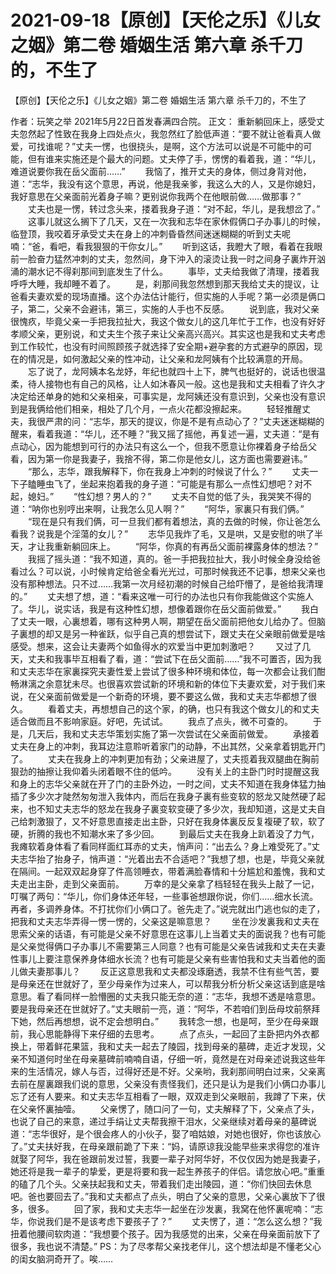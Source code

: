 # 2021-09-18【原创】【天伦之乐】《儿女之姻》第二卷 婚姻生活 第六章 杀千刀的，不生了



【原创】【天伦之乐】《儿女之姻》第二卷 婚姻生活 第六章 杀千刀的，不生了



作者：玩笑之举 2021年5月22日首发春满四合院。
正文：
重新躺回床上，感受丈夫忽然起了性致在我身上四处点火，我忽然红了脸低声道：“要不就让爸看真人做爱，可找谁呢？”丈夫一愣，也很挠头，是啊，这个方法可以说是不可能中的可能，但有谁来实施还是个最大的问题。丈夫停了手，愣愣的看着我，道：“华儿，难道说要你我在岳父面前……” 　　我恼了，推开丈夫的身体，侧过身背对他，道：“志华，我没有这个意思，再说，他是我亲爹，我这么大的人，又是你媳妇，我好意思在父亲面前光着身子嘛？更别说你我两个在他眼前做……做那事？” 　　丈夫也是一愣，转过念头来，搂着我身子道：“对不起，华儿，是我想岔了。” 　　这事儿就这么搁下了几天，又在一次我和志华在家休假俩口子办事儿的时候，临登顶，我咬着牙承受丈夫在身上的冲刺昏昏然间迷迷糊糊的听到丈夫呢喃：“爸，看吧，看我狠狠的干你女儿。” 　　听到这话，我瞪大了眼，看着在我眼前一脸奋力猛然冲刺的丈夫，忽然间，身下沖入的滚烫让我一时之间身子裏炸开汹涌的潮水记不得刹那间到底发生了什么。 　　事毕，丈夫给我做了清理，搂着我呼呼大睡，我却睡不着了。 　　是，刹那间我忽然想到那天我给丈夫的提议，让爸看夫妻欢爱的现场直播。这个办法估计能行，但实施的人手呢？第一必须是俩口子，第二，父亲不会避讳，第三，实施的人手也不反感。 　　说到底，我对父亲很愧疚，毕竟父亲一手把我拉扯大，我这个做女儿的这几年忙于工作，也没有好好孝顺父亲，更别说，和丈夫生个孩子来让父亲高兴高兴。其实这也是我和丈夫考虑到工作较忙，也没有时间照顾孩子就选择了安全期+避孕套的方式避孕的原因，现在的情况是，如何激起父亲的性冲动，让父亲和龙阿姨有个比较满意的开局。 　　忘了说了，龙阿姨本名龙妤，年纪也就四十上下，脾气也挺好的，说话也很温柔，待人接物也有自己的风格，让人如沐春风一般。这也是我和丈夫相看了许久才决定给还单身的她和父亲相亲，可事实是，龙阿姨还没有意识到，父亲也没有意识到是我俩给他们相亲，相处了几个月，一点火花都没擦起来。 　　轻轻推醒丈夫，我很严肃的问：“志华，那天的提议，你是不是有点动心了？”丈夫迷迷糊糊的醒来，看着我道：“华儿，还不睡？”我又摇了摇他，再复述一遍，丈夫道：“是有点动心，因为能想到可行的办法只有这么一个，但我不愿意让你裸着身子给岳父看，因为第一你是我妻子，我捨不得，第二你是他女儿，这方面也需要避讳。” 　　“那么，志华，跟我解释下，你在我身上冲刺的时候说了什么？” 　　丈夫一下子瞌睡虫飞了，坐起来抱着我的身子道：“可能是有那么一点性幻想吧？对不起，媳妇。” 　　“性幻想？男人的？” 　　丈夫不自觉的低了头，我哭笑不得的道：“呐你也别哼出来啊，让我怎么见人啊？” 　　“阿华，家裏只有我们俩。” 　　“现在是只有我们俩，可一旦我们都有着想法，真的去做的时候，你让爸怎么看我？说我是个淫蕩的女儿？” 　　志华见我炸了毛，又是哄，又是安慰的哄了半天，才让我重新躺回床上。 　　“阿华，你真的有再岳父面前裸露身体的想法？” 　　我摇了摇头道：“我不知道，真的。爸一手把我拉扯大，我小时候全身没给爸看过么？可以说，小时候肯定给爸全看光光过，可那时候我还不记事，想来父亲也没有那种想法。只不过……我第一次月经初潮的时候自己给吓懵了，是爸给我清理的。” 　　丈夫想了想，道：“看来这唯一可行的办法也只有你我能做这个实施人了。华儿，说实话，我是有这种性幻想，想像着跟你在岳父面前做爱。” 　　我白了丈夫一眼，心裏想着，哪有这种男人啊，期望在岳父面前把他女儿给办了。但脑子裏想的却又是另一种雀跃，似乎自己真的想尝试下，跟丈夫在父亲眼前做爱是啥感受。想来，这会让夫妻两个如鱼得水的欢爱当中更加刺激吧？ 　　又过了几天，丈夫和我事毕互相看了看，道：“尝试下在岳父面前……”我不可置否，因为我和丈夫志华在家裏探究夫妻性爱上尝试了很多种环境和体位，每一次都会让我们酣畅淋漓之余意犹未尽。也很喜欢尝试新的环境和新的体位下夫妻欢爱，对于我们来说，在父亲面前做爱是一个新奇的环境，要不要这么做，我和丈夫志华都想了很久。 　　看着丈夫，再想想自己的这个家，的确，也只有我这个做女儿的和丈夫适合做而且不影响家庭。好吧，先试试。 　　我点了点头，微不可查的。 　　于是，几天后，我和丈夫志华策划实施了第一次尝试在父亲面前做爱。 　　承接着丈夫在身上的冲刺，我耳边注意聆听着家门的动静，不出其然，父亲拿着钥匙开门了。 　　丈夫在我身上的冲刺更加有劲；父亲进屋了，丈夫揽着我双腿曲在胸前狠劲的抽擦让我仰着头闭着眼不住的低吟。 　　没有关上的主卧门时时提醒这我和身上的志华父亲就在开了门的主卧外边，一时之间，丈夫不知道在我身体猛力抽插了多少次才陡然匆匆泄入我体内，而后在我身子裏有些变软的怒龙又陡然硬了起来，也不知丈夫志华的怒龙在我身子裏变软变硬了多少次，我却知道，这是丈夫自己给刺激狠了，又不好意思直接走出主卧，只好在我身体裏反反复複硬了软，软了硬，折腾的我也不知潮水来了多少回。 　　到最后丈夫在我身上趴着没了力气，我瘫软着身体看了看同样面红耳赤的丈夫，悄声问：“出去么？身上难受死了。”丈夫志华抬了抬身子，悄声道：“光着出去不合适吧？”我想了想，也是，毕竟父亲就在隔间。一起双双起身穿了件高领睡衣，带着满脸春情和十分尴尬和羞愧，我和丈夫走出主卧，走到父亲面前。 　　万幸的是父亲拿了档轻轻在我头上敲了一记，叮嘱了两句：“华儿，你们身体还年轻，一些事爸想跟你说，你们……细水长流。再者，多调养身体。不打扰你们小俩口了。爸先走了。”说完就出门逃也似的走了，把我和丈夫志华弄得一愣一愣的，父亲这是嘛意思？ 　　坐在沙发裏我和丈夫在思索父亲的话语，有可能是父亲不好意思在这事儿上当着丈夫的面说我？也有可能是父亲觉得俩口子办事儿不需要第三人同意？也有可能是父亲告诫我和丈夫在夫妻性事儿上要注意保养身体细水长流？也有可能是父亲有些害怕我和丈夫当着他的面儿做夫妻那事儿？ 　　反正这意思我和丈夫都没琢磨透，我禁不住有些气苦，要是母亲还在世就好了，至少母亲作为过来人，可以帮我分析分析父亲这话到底是啥意思。看了看同样一脸懵圈的丈夫我只能无奈的道：“志华，我想不透是啥意思。要是我母亲还在世就好了。”丈夫眼前一亮，道：“阿华，不若咱们到岳母坟前祭拜下她，然后再想想，说不定会想明白。” 　　我转念一想，也是呵，至少在母亲跟前，我心思能静得下来仔细的去思考。 　　点了点头，一起回了主卧把内外衣都换上，带着鲜花果篮，我和丈夫一起去了陵园，找到母亲的墓碑，走近才发现，父亲不知道何时坐在母亲墓碑前喃喃自语，仔细一听，竟然是在对母亲述说我这些年来的生活情况，嫁人与否，过得好还是不好。父亲哟，我刹那间明白过来，父亲离去前在屋裏跟我们说的意思，父亲没有责怪我们，还只是认为是我们小俩口办事儿忘了还有人要来。和丈夫志华互相看了一眼，双双走到父亲眼前，我蹲了下来，伏在父亲怀裏抽噎。 　　父亲愣了，随口问了一句，丈夫解释了下，父亲点了头，也说了自己的来意，递过手绢让丈夫帮我擦干泪水，父亲继续对着母亲的墓碑说道：“志华很好，是个很会疼人的小伙子，娶了咱姑娘，对她也很好，你也该放心了。”丈夫扶好我，在母亲跟前跪了下来：“妈，请原谅我没能早些来求得您的准许就娶了阿华，我在爸跟前发过誓，我要一辈子对阿华好，不仅仅因为她是我妻子，她还将是我一辈子的挚爱，更是将要和我一起生养孩子的伴侣。请您放心吧。”重重的磕了几个头。父亲扶起我和丈夫，带着我们走出陵园，道：“你们快回去休息吧。爸也要回去了。”我和丈夫都点了点头，明白了父亲的意思，父亲心裏放下了很多，很多。 　　回了家，我和丈夫志华一起坐在沙发裏，我窝在他怀裏呢喃：“志华，你说我们是不是该考虑下要孩子了？” 　　丈夫愣了，道：“怎么这么想？”我扭着他腰间软肉道：“我想要个孩子。因为我感觉的出来，父亲在母亲面前放下了很多，我也说不清楚。”
PS：为了尽孝帮父亲找老伴儿，这个想法却是不懂老父心的闺女脑洞奇开了。唉……


